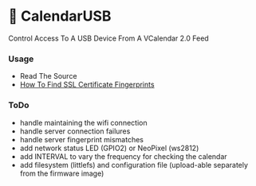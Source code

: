 # 📆 CalendarUSB
Control Access To A USB Device From A VCalendar 2.0 Feed

### Usage
* Read The Source
* [How To Find SSL Certificate Fingerprints](https://github.com/ideafablabs/CalendarPower/blob/main/fingerprint.md)

### ToDo

* handle maintaining the wifi connection
* handle server connection failures
* handle server fingerprint mismatches
* add network status LED (GPIO2) or NeoPixel (ws2812)
* add INTERVAL to vary the frequency for checking the calendar
* add filesystem (littlefs) and configuration file (upload-able separately from the firmware image)
